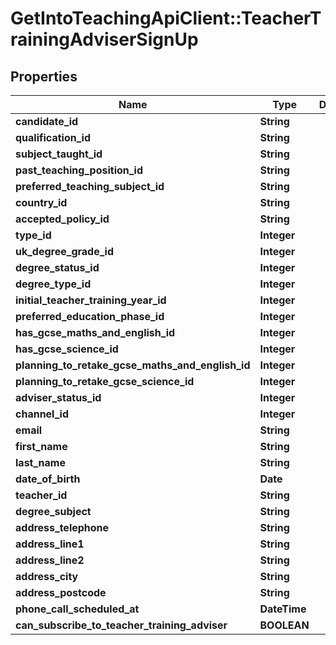 # GetIntoTeachingApiClient::TeacherTrainingAdviserSignUp

## Properties
Name | Type | Description | Notes
------------ | ------------- | ------------- | -------------
**candidate_id** | **String** |  | [optional] 
**qualification_id** | **String** |  | [optional] 
**subject_taught_id** | **String** |  | [optional] 
**past_teaching_position_id** | **String** |  | [optional] 
**preferred_teaching_subject_id** | **String** |  | [optional] 
**country_id** | **String** |  | 
**accepted_policy_id** | **String** |  | 
**type_id** | **Integer** |  | 
**uk_degree_grade_id** | **Integer** |  | [optional] 
**degree_status_id** | **Integer** |  | [optional] 
**degree_type_id** | **Integer** |  | [optional] 
**initial_teacher_training_year_id** | **Integer** |  | [optional] 
**preferred_education_phase_id** | **Integer** |  | [optional] 
**has_gcse_maths_and_english_id** | **Integer** |  | [optional] 
**has_gcse_science_id** | **Integer** |  | [optional] 
**planning_to_retake_gcse_maths_and_english_id** | **Integer** |  | [optional] 
**planning_to_retake_gcse_science_id** | **Integer** |  | [optional] 
**adviser_status_id** | **Integer** |  | [optional] 
**channel_id** | **Integer** |  | [optional] 
**email** | **String** |  | 
**first_name** | **String** |  | 
**last_name** | **String** |  | 
**date_of_birth** | **Date** |  | 
**teacher_id** | **String** |  | [optional] 
**degree_subject** | **String** |  | [optional] 
**address_telephone** | **String** |  | [optional] 
**address_line1** | **String** |  | [optional] 
**address_line2** | **String** |  | [optional] 
**address_city** | **String** |  | [optional] 
**address_postcode** | **String** |  | [optional] 
**phone_call_scheduled_at** | **DateTime** |  | [optional] 
**can_subscribe_to_teacher_training_adviser** | **BOOLEAN** |  | [optional] 

